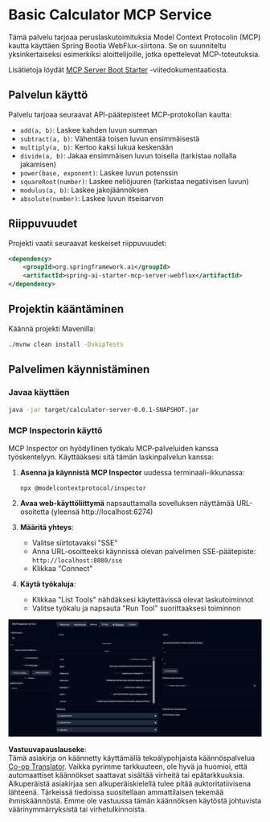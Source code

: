 <!--
CO_OP_TRANSLATOR_METADATA:
{
  "original_hash": "ed9cab32cc67c12d8969b407aa47100a",
  "translation_date": "2025-06-11T09:33:54+00:00",
  "source_file": "03-GettingStarted/01-first-server/solution/java/README.md",
  "language_code": "fi"
}
-->
# Basic Calculator MCP Service

Tämä palvelu tarjoaa peruslaskutoimituksia Model Context Protocolin (MCP) kautta käyttäen Spring Bootia WebFlux-siirtona. Se on suunniteltu yksinkertaiseksi esimerkiksi aloittelijoille, jotka opettelevat MCP-toteutuksia.

Lisätietoja löydät [MCP Server Boot Starter](https://docs.spring.io/spring-ai/reference/api/mcp/mcp-server-boot-starter-docs.html) -viitedokumentaatiosta.


## Palvelun käyttö

Palvelu tarjoaa seuraavat API-päätepisteet MCP-protokollan kautta:

- `add(a, b)`: Laskee kahden luvun summan
- `subtract(a, b)`: Vähentää toisen luvun ensimmäisestä
- `multiply(a, b)`: Kertoo kaksi lukua keskenään
- `divide(a, b)`: Jakaa ensimmäisen luvun toisella (tarkistaa nollalla jakamisen)
- `power(base, exponent)`: Laskee luvun potenssin
- `squareRoot(number)`: Laskee neliöjuuren (tarkistaa negatiivisen luvun)
- `modulus(a, b)`: Laskee jakojäännöksen
- `absolute(number)`: Laskee luvun itseisarvon

## Riippuvuudet

Projekti vaatii seuraavat keskeiset riippuvuudet:

```xml
<dependency>
    <groupId>org.springframework.ai</groupId>
    <artifactId>spring-ai-starter-mcp-server-webflux</artifactId>
</dependency>
```

## Projektin kääntäminen

Käännä projekti Mavenilla:
```bash
./mvnw clean install -DskipTests
```

## Palvelimen käynnistäminen

### Javaa käyttäen

```bash
java -jar target/calculator-server-0.0.1-SNAPSHOT.jar
```

### MCP Inspectorin käyttö

MCP Inspector on hyödyllinen työkalu MCP-palveluiden kanssa työskentelyyn. Käyttääksesi sitä tämän laskinpalvelun kanssa:

1. **Asenna ja käynnistä MCP Inspector** uudessa terminaali-ikkunassa:
   ```bash
   npx @modelcontextprotocol/inspector
   ```

2. **Avaa web-käyttöliittymä** napsauttamalla sovelluksen näyttämää URL-osoitetta (yleensä http://localhost:6274)

3. **Määritä yhteys**:
   - Valitse siirtotavaksi "SSE"
   - Anna URL-osoitteeksi käynnissä olevan palvelimen SSE-päätepiste: `http://localhost:8080/sse`
   - Klikkaa "Connect"

4. **Käytä työkaluja**:
   - Klikkaa "List Tools" nähdäksesi käytettävissä olevat laskutoiminnot
   - Valitse työkalu ja napsauta "Run Tool" suorittaaksesi toiminnon

![MCP Inspector Screenshot](../../../../../../translated_images/tool.40e180a7b0d0fe2067cf96435532b01f63f7f8619d6b0132355a04b426b669ac.fi.png)

**Vastuuvapauslauseke**:  
Tämä asiakirja on käännetty käyttämällä tekoälypohjaista käännöspalvelua [Co-op Translator](https://github.com/Azure/co-op-translator). Vaikka pyrimme tarkkuuteen, ole hyvä ja huomioi, että automaattiset käännökset saattavat sisältää virheitä tai epätarkkuuksia. Alkuperäistä asiakirjaa sen alkuperäiskielellä tulee pitää auktoritatiivisena lähteenä. Tärkeissä tiedoissa suositellaan ammattilaisen tekemää ihmiskäännöstä. Emme ole vastuussa tämän käännöksen käytöstä johtuvista väärinymmärryksistä tai virhetulkinnoista.